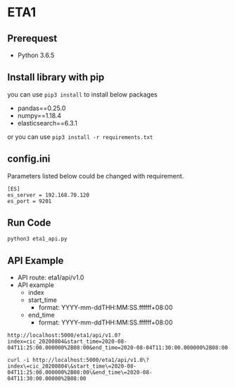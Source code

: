 # ETA1

## Prerequest
- Python 3.6.5

## Install library with pip

you can use `pip3 install` to install below packages

- pandas==0.25.0
- numpy==1.18.4
- elasticsearch==6.3.1

or you can use `pip3 install -r requirements.txt`

## config.ini

Parameters listed below could be changed with requirement.

```
[ES]
es_server = 192.168.70.120
es_port = 9201
```

## Run Code

```
python3 eta1_api.py
```


## API Example

- API route: eta1/api/v1.0
- API example
	- index
	- start_time
		- format: YYYY-mm-ddTHH:MM:SS.ffffff+08:00
	- end_time
 		- format: YYYY-mm-ddTHH:MM:SS.ffffff+08:00


```
http://localhost:5000/eta1/api/v1.0?index=cic_20200804&start_time=2020-08-04T11:25:00.000000%2B08:00&end_time=2020-08-04T11:30:00.000000%2B08:00
```

```
curl -i http://localhost:5000/eta1/api/v1.0\?index\=cic_20200804\&start_time\=2020-08-04T11:25:00.000000%2B08:00\&end_time\=2020-08-04T11:30:00.00000%2B08:00
```